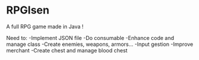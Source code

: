 # RPGIsen
A full RPG game made in Java !

Need to:
-Implement JSON file
-Do consumable
-Enhance code and manage class
-Create enemies, weapons, armors...
-Input gestion
-Improve merchant
-Create chest and manage blood chest
